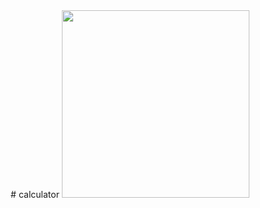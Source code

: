 
<div align="center">   # calculator
<img src="https://user-images.githubusercontent.com/96183053/157152942-6aa59f97-63aa-49f3-8811-4e88a6d1d540.gif" width="300px" />
</div>
